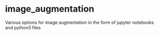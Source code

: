 # image_augmentation
Various options for image augmentation in the form of jupyter notebooks and python3 files 
